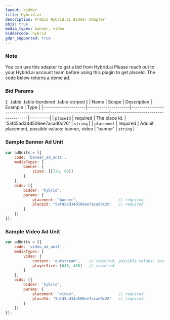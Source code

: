 ```yaml
---
layout: bidder
title: Hybrid.ai
description: Prebid Hybrid.ai Bidder Adapter
pbjs: true
media_types: banner, video
biddercode: hybrid
gdpr_supported: true
---
```


### Note

You can use this adapter to get a bid from Hybrid.ai
Please reach out to your Hybrid.ai account team before using this plugin to get placeId.
The code below returns a demo ad.


### Bid Params

{: .table .table-bordered .table-striped }
| Name                | Scope               | Description                                                       | Example                             | Type     |
|---------------------|---------------------|-------------------------------------------------------------------|-------------------------------------|----------|
| `placeId`           | required            | The place id.                                                     | '5af45ad34d506ee7acad0c26'            | `string` |
| `placement`         | required            | Adunit placement, possible values: banner, video                  | 'banner'                              | `string` |


### Sample Banner Ad Unit

```js
var adUnits = [{
    code: 'banner_ad_unit',
    mediaTypes: {
        banner: {
            sizes: [[728, 90]]
        }
    },
    bids: [{
        bidder: "hybrid",
        params: {
            placement: "banner",                  // required
            placeId: "5af45ad34d506ee7acad0c26"   // required
        }
    }]
}];
```

### Sample Video Ad Unit

```js
var adUnits = [{
    code: 'video_ad_unit',
    mediaTypes: {
        video: {
            context: 'outstream',    // required, possible values: instream, outstream 
            playerSize: [640, 480]   // required
        }
    },
    bids: [{
        bidder: 'hybrid',
        params: {
            placement: "video",                   // required
            placeId: "5af45ad34d506ee7acad0c26"   // required
        }
    }]
}];
```
